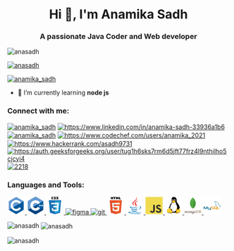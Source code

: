 <h1 align="center">Hi 👋, I'm Anamika Sadh</h1>
<h3 align="center">A passionate Java Coder and Web developer</h3>

<p align="left"> <img src="https://komarev.com/ghpvc/?username=anasadh&label=Profile%20views&color=0e75b6&style=flat" alt="anasadh" /> </p>

<p align="left"> <a href="https://github.com/ryo-ma/github-profile-trophy"><img src="https://github-profile-trophy.vercel.app/?username=anasadh" alt="anasadh" /></a> </p>

<p align="left"> <a href="https://twitter.com/anamika_sadh" target="blank"><img src="https://img.shields.io/twitter/follow/anamika_sadh?logo=twitter&style=for-the-badge" alt="anamika_sadh" /></a> </p>

- 🌱 I’m currently learning **node js**

<h3 align="left">Connect with me:</h3>
<p align="left">
<a href="https://twitter.com/anamika_sadh" target="blank"><img align="center" src="https://raw.githubusercontent.com/rahuldkjain/github-profile-readme-generator/master/src/images/icons/Social/twitter.svg" alt="anamika_sadh" height="30" width="40" /></a>
<a href="https://linkedin.com/in/https://www.linkedin.com/in/anamika-sadh-33936a1b6" target="blank"><img align="center" src="https://raw.githubusercontent.com/rahuldkjain/github-profile-readme-generator/master/src/images/icons/Social/linked-in-alt.svg" alt="https://www.linkedin.com/in/anamika-sadh-33936a1b6" height="30" width="40" /></a>
<a href="https://instagram.com/anamika_sadh" target="blank"><img align="center" src="https://raw.githubusercontent.com/rahuldkjain/github-profile-readme-generator/master/src/images/icons/Social/instagram.svg" alt="anamika_sadh" height="30" width="40" /></a>
<a href="https://www.codechef.com/users/https://www.codechef.com/users/anamika_2021" target="blank"><img align="center" src="https://cdn.jsdelivr.net/npm/simple-icons@3.1.0/icons/codechef.svg" alt="https://www.codechef.com/users/anamika_2021" height="30" width="40" /></a>
<a href="https://www.hackerrank.com/https://www.hackerrank.com/asadh9731" target="blank"><img align="center" src="https://raw.githubusercontent.com/rahuldkjain/github-profile-readme-generator/master/src/images/icons/Social/hackerrank.svg" alt="https://www.hackerrank.com/asadh9731" height="30" width="40" /></a>
<a href="https://auth.geeksforgeeks.org/user/https://auth.geeksforgeeks.org/user/tug1h6sks7rm6d5jft77frz4l9nthilho5cjcyi4" target="blank"><img align="center" src="https://raw.githubusercontent.com/rahuldkjain/github-profile-readme-generator/master/src/images/icons/Social/geeks-for-geeks.svg" alt="https://auth.geeksforgeeks.org/user/tug1h6sks7rm6d5jft77frz4l9nthilho5cjcyi4" height="30" width="40" /></a>
<a href="https://discord.gg/2218" target="blank"><img align="center" src="https://raw.githubusercontent.com/rahuldkjain/github-profile-readme-generator/master/src/images/icons/Social/discord.svg" alt="2218" height="30" width="40" /></a>
</p>

<h3 align="left">Languages and Tools:</h3>
<p align="left"> <a href="https://www.cprogramming.com/" target="_blank" rel="noreferrer"> <img src="https://raw.githubusercontent.com/devicons/devicon/master/icons/c/c-original.svg" alt="c" width="40" height="40"/> </a> <a href="https://www.w3schools.com/cpp/" target="_blank" rel="noreferrer"> <img src="https://raw.githubusercontent.com/devicons/devicon/master/icons/cplusplus/cplusplus-original.svg" alt="cplusplus" width="40" height="40"/> </a> <a href="https://www.w3schools.com/css/" target="_blank" rel="noreferrer"> <img src="https://raw.githubusercontent.com/devicons/devicon/master/icons/css3/css3-original-wordmark.svg" alt="css3" width="40" height="40"/> </a> <a href="https://www.figma.com/" target="_blank" rel="noreferrer"> <img src="https://www.vectorlogo.zone/logos/figma/figma-icon.svg" alt="figma" width="40" height="40"/> </a> <a href="https://git-scm.com/" target="_blank" rel="noreferrer"> <img src="https://www.vectorlogo.zone/logos/git-scm/git-scm-icon.svg" alt="git" width="40" height="40"/> </a> <a href="https://www.w3.org/html/" target="_blank" rel="noreferrer"> <img src="https://raw.githubusercontent.com/devicons/devicon/master/icons/html5/html5-original-wordmark.svg" alt="html5" width="40" height="40"/> </a> <a href="https://www.java.com" target="_blank" rel="noreferrer"> <img src="https://raw.githubusercontent.com/devicons/devicon/master/icons/java/java-original.svg" alt="java" width="40" height="40"/> </a> <a href="https://developer.mozilla.org/en-US/docs/Web/JavaScript" target="_blank" rel="noreferrer"> <img src="https://raw.githubusercontent.com/devicons/devicon/master/icons/javascript/javascript-original.svg" alt="javascript" width="40" height="40"/> </a> <a href="https://www.linux.org/" target="_blank" rel="noreferrer"> <img src="https://raw.githubusercontent.com/devicons/devicon/master/icons/linux/linux-original.svg" alt="linux" width="40" height="40"/> </a> <a href="https://www.mongodb.com/" target="_blank" rel="noreferrer"> <img src="https://raw.githubusercontent.com/devicons/devicon/master/icons/mongodb/mongodb-original-wordmark.svg" alt="mongodb" width="40" height="40"/> </a> <a href="https://www.mysql.com/" target="_blank" rel="noreferrer"> <img src="https://raw.githubusercontent.com/devicons/devicon/master/icons/mysql/mysql-original-wordmark.svg" alt="mysql" width="40" height="40"/> </a> </p>

<p><img align="left" src="https://github-readme-stats.vercel.app/api/top-langs?username=anasadh&show_icons=true&locale=en&layout=compact" alt="anasadh" /></p>

<p>&nbsp;<img align="center" src="https://github-readme-stats.vercel.app/api?username=anasadh&show_icons=true&locale=en" alt="anasadh" /></p>

<p><img align="center" src="https://github-readme-streak-stats.herokuapp.com/?user=anasadh&" alt="anasadh" /></p>
